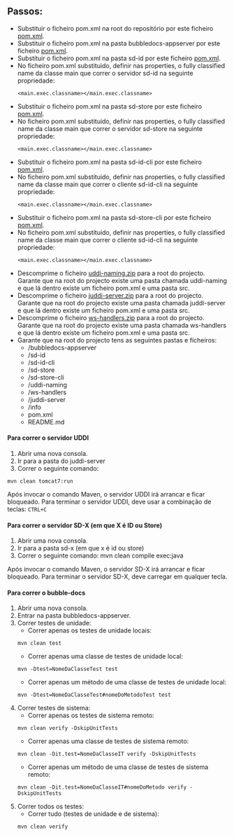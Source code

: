 ## Passos:

* Substituir o ficheiro pom.xml na root do repositório por este ficheiro [pom.xml](https://github.com/tecnico-softeng-distsys-2015/migration/raw/master/assets/pom.xml).
* Substituir o ficheiro pom.xml na pasta bubbledocs-appserver por este ficheiro [pom.xml](https://github.com/tecnico-softeng-distsys-2015/migration/raw/master/assets/bubbledocs-appserver-pom.xml).
* Substituir o ficheiro pom.xml na pasta sd-id por este ficheiro [pom.xml](https://github.com/tecnico-softeng-distsys-2015/migration/raw/master/assets/sd-id-pom.xml).
* No ficheiro pom.xml substituido, definir nas properties, o fully classified name da classe main que correr o servidor sd-id na seguinte propriedade:
	```
	<main.exec.classname></main.exec.classname>
	```
* Substituir o ficheiro pom.xml na pasta sd-store por este ficheiro [pom.xml](https://github.com/tecnico-softeng-distsys-2015/migration/raw/master/assets/sd-store-pom.xml).
* No ficheiro pom.xml substituido, definir nas properties, o fully classified name da classe main que correr o servidor sd-store na seguinte propriedade:
	```
	<main.exec.classname></main.exec.classname>
	```
* Substituir o ficheiro pom.xml na pasta sd-id-cli por este ficheiro [pom.xml](https://github.com/tecnico-softeng-distsys-2015/migration/raw/master/assets/sd-id-cli-pom.xml).
* No ficheiro pom.xml substituido, definir nas properties, o fully classified name da classe main que correr o cliente sd-id-cli na seguinte propriedade:
	```
	<main.exec.classname></main.exec.classname>
	```
* Substituir o ficheiro pom.xml na pasta sd-store-cli por este ficheiro [pom.xml](https://github.com/tecnico-softeng-distsys-2015/migration/raw/master/assets/sd-store-cli-pom.xml).
* No ficheiro pom.xml substituido, definir nas properties, o fully classified name da classe main que correr o cliente sd-id-cli na seguinte propriedade:
	```
	<main.exec.classname></main.exec.classname>
	```
* Descomprime o ficheiro [uddi-naming.zip](http://disciplinas.tecnico.ulisboa.pt/leic-sod/2014-2015/labs/06-ws2/uddi-naming.zip) para a root do projecto. Garante que na root do projecto existe uma pasta chamada uddi-naming e que lá dentro existe um ficheiro pom.xml e uma pasta src.
* Descomprime o ficheiro [juddi-server.zip](https://github.com/tecnico-softeng-distsys-2015/migration/raw/master/assets/juddi-server.zip) para a root do projecto. Garante que na root do projecto existe uma pasta chamada juddi-server e que lá dentro existe um ficheiro pom.xml e uma pasta src.
* Descomprime o ficheiro [ws-handlers.zip](http://disciplinas.tecnico.ulisboa.pt/leic-sod/2014-2015/labs/10-ws4/ws-handlers.zip) para a root do projecto. Garante que na root do projecto existe uma pasta chamada ws-handlers e que lá dentro existe um ficheiro pom.xml e uma pasta src.
* Garante que na root do projecto tens as seguintes pastas e ficheiros:
	* /bubbledocs-appserver
	* /sd-id
	* /sd-id-cli
	* /sd-store
	* /sd-store-cli
	* /uddi-naming
	* /ws-handlers
	* /juddi-server
	* /info
	* pom.xml
	* README.md

#### Para correr o servidor UDDI

1. Abrir uma nova consola.
2. Ir para a pasta do juddi-server
3. Correr o seguinte comando:
```
mvn clean tomcat7:run
```

Após invocar o comando Maven, o servidor UDDI irá arrancar e ficar bloqueado.
Para terminar o servidor UDDI, deve usar a combinação de teclas: `CTRL+C`

#### Para correr o servidor SD-X (em que X é ID ou Store)

1. Abrir uma nova consola.
2. Ir para a pasta sd-x (em que x é id ou store)
3. Correr o seguinte comando: mvn clean compile exec:java

Após invocar o comando Maven, o servidor SD-X irá arrancar e ficar bloqueado.
Para terminar o servidor SD-X, deve carregar em qualquer tecla.

#### Para correr o bubble-docs

1. Abrir uma nova consola.
2. Entrar na pasta bubbledocs-appserver.
3. Correr testes de unidade:
	* Correr apenas os testes de unidade locais:
	```
	mvn clean test
	```
	* Correr apenas uma classe de testes de unidade local:
	```
	mvn -Dtest=NomeDaClasseTest test
	```
	* Correr apenas um método de uma classe de testes de unidade local:
	```
	mvn -Dtest=NomeDaClasseTest#nomeDoMetodoTest test
	```
4. Correr testes de sistema:
	* Correr apenas os testes de sistema remoto:
	```
	mvn clean verify -DskipUnitTests
	```
	* Correr apenas uma classe de testes de sistema remoto:
	```
	mvn clean -Dit.test=NomeDaClasseIT verify -DskipUnitTests
	```
	* Correr apenas um método de uma classe de testes de sistema remoto:
	```
	mvn clean -Dit.test=NomeDaClasseIT#nomeDoMetodo verify -DskipUnitTests
	```
5. Correr todos os testes:
	* Correr tudo (testes de unidade e de sistema):
	```
	mvn clean verify
	```
